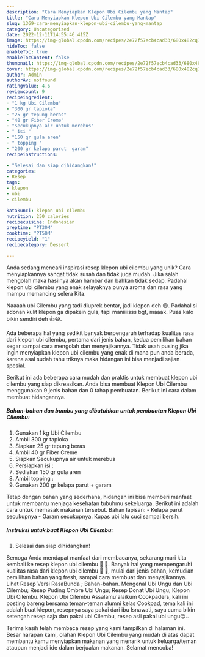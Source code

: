 ```yaml
---
description: "Cara Menyiapkan Klepon Ubi Cilembu yang Mantap"
title: "Cara Menyiapkan Klepon Ubi Cilembu yang Mantap"
slug: 1369-cara-menyiapkan-klepon-ubi-cilembu-yang-mantap
category: Uncategorized
date: 2022-12-11T14:55:46.415Z
image: https://img-global.cpcdn.com/recipes/2e72f57ecb4cad33/680x482cq70/klepon-ubi-cilembu-foto-resep-utama.jpg
hideToc: false
enableToc: true
enableTocContent: false
thumbnail: https://img-global.cpcdn.com/recipes/2e72f57ecb4cad33/680x482cq70/klepon-ubi-cilembu-foto-resep-utama.jpg
cover: https://img-global.cpcdn.com/recipes/2e72f57ecb4cad33/680x482cq70/klepon-ubi-cilembu-foto-resep-utama.jpg
author: Admin
authorAv: notfound
ratingvalue: 4.6
reviewcount: 9
recipeingredient:
- "1 kg Ubi Cilembu"
- "300 gr tapioka"
- "25 gr tepung beras"
- "40 gr Fiber Creme"
- "Secukupnya air untuk merebus"
- " isi "
- "150 gr gula aren"
- " topping "
- "200 gr kelapa parut  garam"
recipeinstructions:

- "Selesai dan siap dihidangkan!"
categories:
- Resep
tags:
- klepon
- ubi
- cilembu

katakunci: klepon ubi cilembu 
nutrition: 250 calories
recipecuisine: Indonesian
preptime: "PT30M"
cooktime: "PT50M"
recipeyield: "1"
recipecategory: Dessert

---
```





Anda sedang mencari inspirasi resep klepon ubi cilembu yang unik? Cara menyiapkannya sangat tidak susah dan tidak juga mudah. Jika salah mengolah maka hasilnya akan hambar dan bahkan tidak sedap. Padahal klepon ubi cilembu yang enak selayaknya punya aroma dan rasa yang mampu memancing selera Kita.





Naaaah ubi Cilembu yang tadi diuprek bentar, jadi klepon deh 😆. Padahal si adonan kulit klepon ga dipakein gula, tapi maniiiisss bgt, maaak. Puas kalo bikin sendiri deh 👍😅.

Ada beberapa hal yang sedikit banyak berpengaruh terhadap kualitas rasa dari klepon ubi cilembu, pertama dari jenis bahan, kedua pemilihan bahan segar sampai cara mengolah dan menyajikannya. Tidak usah pusing jika ingin menyiapkan klepon ubi cilembu yang enak di mana pun anda berada, karena asal sudah tahu triknya maka hidangan ini bisa menjadi sajian spesial.






Berikut ini ada beberapa cara mudah dan praktis untuk membuat klepon ubi cilembu yang siap dikreasikan. Anda bisa membuat Klepon Ubi Cilembu menggunakan 9 jenis bahan dan 0 tahap pembuatan. Berikut ini cara dalam membuat hidangannya.

<!--inarticleads1-->

##### Bahan-bahan dan bumbu yang dibutuhkan untuk pembuatan Klepon Ubi Cilembu:

1. Gunakan 1 kg Ubi Cilembu
1. Ambil 300 gr tapioka
1. Siapkan 25 gr tepung beras
1. Ambil 40 gr Fiber Creme
1. Siapkan Secukupnya air untuk merebus
1. Persiapkan  isi :
1. Sediakan 150 gr gula aren
1. Ambil  topping :
1. Gunakan 200 gr kelapa parut + garam


Tetap dengan bahan yang sederhana, hidangan ini bisa memberi manfaat untuk membantu menjaga kesehatan tubuhmu sekeluarga. Berikut ini adalah cara untuk memasak makanan tersebut. Bahan lapisan: - Kelapa parut secukupnya - Garam secukupnya. Kupas ubi lalu cuci sampai bersih. 

<!--inarticleads2-->

##### Instruksi untuk buat Klepon Ubi Cilembu:


1. Selesai dan siap dihidangkan!

Semoga Anda mendapat manfaat dari membacanya, sekarang mari kita kembali ke resep klepon ubi cilembu 🍠 ️🤩. Banyak hal yang mempengaruhi kualitas rasa dari klepon ubi cilembu 🍠 ️🤩, mulai dari jenis bahan, kemudian pemilihan bahan yang fresh, sampai cara membuat dan menyajikannya. Lihat Resep Versi RasaBunda ; Bahan-bahan. Mengenal Ubi Ungu dan Ubi Cilembu; Resep Puding Ombre Ubi Ungu; Resep Donat Ubi Ungu; Klepon Ubi Cilembu. Klepon Ubi Cilembu Assalamu&#39;alaikum Cookpaders, kali ini posting bareng bersama teman-teman alumni kelas Cookpad, tema kali ini adalah buat klepon, resepnya saya pakai dari ibu Isnawati, saya cuma bikin setengah resep saja dan pakai ubi Cilembu, resep asli pakai ubi ungu😊.. 

Terima kasih telah membaca resep yang kami tampilkan di halaman ini. Besar harapan kami, olahan Klepon Ubi Cilembu yang mudah di atas dapat membantu kamu menyiapkan makanan yang menarik untuk keluarga/teman ataupun menjadi ide dalam berjualan makanan. Selamat mencoba!
